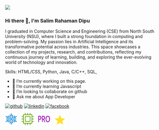 ![](https://scontent.fdac149-1.fna.fbcdn.net/v/t39.30808-6/486368514_4040100082906223_3903044547295881439_n.jpg?stp=dst-jpg_s960x960_tt6&_nc_cat=110&ccb=1-7&_nc_sid=cc71e4&_nc_eui2=AeHqp0JBGkx8bvppr8oQHaO5MDVZ8U1Dj1AwNVnxTUOPUIHTRnBTc-YQmoAfsNEsZbRnQinvbr2K7aWxoADxVgZG&_nc_ohc=BB-PRBuFZP4Q7kNvwHfneez&_nc_oc=AdnalFeKJRJqbR4zmdxXb48gtPUVxIF9fyeOdkIhTaxFcg12FZ7JC0C8ItIB2BNDxPs&_nc_zt=23&_nc_ht=scontent.fdac149-1.fna&_nc_gid=HHv79mHNMBnSDqK5gi-ICw&oh=00_AfWo4ih5cybhLsPYZZdcI6pf0y6rEuK7ODXrl12g7aqV2g&oe=68BCEA1C)
### Hi there 👋, I'm Salim Rahaman Dipu

I graduated in Computer Science and Engineering (CSE) from North South University (NSU), where I built a strong foundation in computing and problem-solving. My passion lies in Artificial Intelligence and its transformative potential across industries. This space showcases a collection of my projects, research, and contributions, reflecting my continuous journey of learning, building, and exploring the ever-evolving world of technology and innovation.

Skills:  HTML/CSS, Python, Java, C/C++, SQL,

- 🔭 I’m currently working on this page. 
- 🌱 I’m currently learning  Javascript 
- 👯 I’m looking to collaborate on github 
- 💬 Ask me about App Developer 


[<img src='https://cdn.jsdelivr.net/npm/simple-icons@3.0.1/icons/github.svg' alt='github' height='40'>](https://github.com/https://github.com/Salim01-stack)  [<img src='https://cdn.jsdelivr.net/npm/simple-icons@3.0.1/icons/linkedin.svg' alt='linkedin' height='40'>](https://www.linkedin.com/in/https://www.linkedin.com/in/salim-rahaman-dipu-008759381//)  [<img src='https://cdn.jsdelivr.net/npm/simple-icons@3.0.1/icons/facebook.svg' alt='facebook' height='40'>](https://www.facebook.com/https://www.facebook.com/salim.rahaman.dipu.2024)  

<a href='https://archiveprogram.github.com/'><img src='https://raw.githubusercontent.com/acervenky/animated-github-badges/master/assets/acbadge.gif' width='40' height='40'></a> <a href='https://docs.github.com/en/developers'><img src='https://raw.githubusercontent.com/acervenky/animated-github-badges/master/assets/devbadge.gif' width='40' height='40'></a> <a href='https://github.com/pricing'><img src='https://raw.githubusercontent.com/acervenky/animated-github-badges/master/assets/pro.gif' width='40' height='40'></a> <a href='https://stars.github.com/'><img src='https://raw.githubusercontent.com/acervenky/animated-github-badges/master/assets/starbadge.gif' width='35' height='35'></a> 



